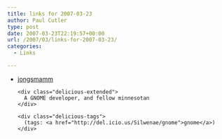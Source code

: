 ```yaml
---
title: links for 2007-03-23
author: Paul Cutler
type: post
date: 2007-03-23T22:19:57+00:00
url: /2007/03/links-for-2007-03-23/
categories:
  - Links

---
```

<ul class="delicious">
  <li>
    <div class="delicious-link">
      <a href="http://jongsmamm.blogspot.com/">jongsmamm</a>
    </div>
    
    <div class="delicious-extended">
      A GNOME developer, and fellow minnesotan
    </div>
    
    <div class="delicious-tags">
      (tags: <a href="http://del.icio.us/Silwenae/gnome">gnome</a>)
    </div>
  </li>
</ul>